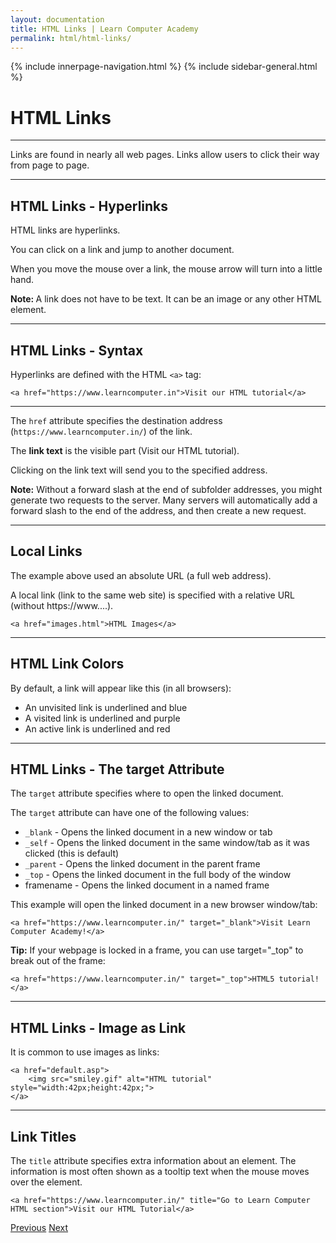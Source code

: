 ```yaml
---
layout: documentation
title: HTML Links | Learn Computer Academy
permalink: html/html-links/
---
```

<div class="loader">
{% include innerpage-navigation.html %}
{% include sidebar-general.html %}
            <div class="page-content">
                <div class="content-wrapper">
                    <div class="row">
                        <div class="col-md-9 content">
                            <!-- Your content goes started here -->
                            <div class="doc-content">
                                <h1>HTML Links</h1>
                                <hr>
                                <p>Links are found in nearly all web pages. Links allow users to click their way from page to page.</p>
                                <hr>
                                <h2>HTML Links - Hyperlinks</h2>
                                <p>HTML links are hyperlinks.</p>
                                <p>You can click on a link and jump to another document.</p>
                                <p>When you move the mouse over a link, the mouse arrow will turn into a little hand.</p>
                                <p class="note"><b>Note: </b>A link does not have to be text. It can be an image or any other HTML element.</p>
                                <hr>
                                <h2>HTML Links - Syntax</h2>
                                <p>Hyperlinks are defined with the HTML <code>&lt;a></code> tag:</p>
                                <pre class="snippet"><code class="html">&lt;a href="https://www.learncomputer.in">Visit our HTML tutorial&lt;/a></code></pre>
                                <hr>
                                <p>The <code>href</code> attribute specifies the destination address (<code>https://www.learncomputer.in/</code>) of the link.</p>
                                <p>The <b>link text</b> is the visible part (Visit our HTML tutorial).</p>
                                <p>Clicking on the link text will send you to the specified address.</p>
                                <p class="note"><b>Note:</b> Without a forward slash at the end of subfolder addresses, you might generate two requests to the server. Many servers will automatically add a forward slash to the end of the address, and then create a new request.</p>
                                <hr>
                                <h2>Local Links</h2>
                                <p>The example above used an absolute URL (a full web address).</p>
                                <p>A local link (link to the same web site) is specified with a relative URL (without https://www....).</p>
                                <pre class="snippet"><code class="html">&lt;a href="images.html">HTML Images&lt;/a></code></pre>
                                <hr>
                                <h2>HTML Link Colors</h2>
                                <p>By default, a link will appear like this (in all browsers):</p>
                                <ul>
                                    <li>An unvisited link is underlined and blue</li>
                                    <li>A visited link is underlined and purple</li>
                                    <li>An active link is underlined and red</li>
                                </ul>
                                <hr>
                                <h2>HTML Links - The target Attribute</h2>
                                <p>The <code>target</code> attribute specifies where to open the linked document.</p>
                                <p>The <code>target</code> attribute can have one of the following values:</p>
                                <ul>
                                    <li><code>_blank</code> - Opens the linked document in a new window or tab</li>
                                    <li><code>_self</code> - Opens the linked document in the same window/tab as it was clicked (this is default)</li>
                                    <li><code>_parent</code> - Opens the linked document in the parent frame</li>
                                    <li><code>_top</code> - Opens the linked document in the full body of the window</li>
                                    <li>framename - Opens the linked document in a named frame</li>
                                </ul>
                                <p>This example will open the linked document in a new browser window/tab:</p>
                                <pre class="snippet"><code class="html">&lt;a href="https://www.learncomputer.in/" target="_blank">Visit Learn Computer Academy!&lt;/a></code></pre>
                                <p><b>Tip:</b> If your webpage is locked in a frame, you can use target="_top" to break out of the frame:</p>
                                <pre class="snippet"><code class="html">&lt;a href="https://www.learncomputer.in/" target="_top">HTML5 tutorial!&lt;/a></code></pre>
                                <hr>
                                <h2>HTML Links - Image as Link</h2>
                                <p>It is common to use images as links:</p>
                                <pre class="snippet"><code class="html">&lt;a href="default.asp">
    &lt;img src="smiley.gif" alt="HTML tutorial" style="width:42px;height:42px;">
&lt;/a></code></pre>
                                <hr>
                                <h2>Link Titles</h2>
                                <p>The <code>title</code> attribute specifies extra information about an element. The information is most often shown as a tooltip text when the mouse moves over the element.</p>
                                <pre class="snippet"><code class="html">&lt;a href="https://www.learncomputer.in/" title="Go to Learn Computer HTML section">Visit our HTML Tutorial&lt;/a></code></pre>
                            </div>
                            <!-- /.Your content goes end here -->
                            <div class="footer-btn d-flex justify-content-between">
                                <a href="html-comments" class="btn"><i class="fas fa-arrow-circle-left"></i>Previous</a>
                                <a href="html-images" class="btn">Next<i class="fas fa-arrow-circle-right"></i></a>
                            </div>
                            <!-- /.End of footer button -->
                        </div>
                        <!-- Right Sidebar Start-->
                        <?php include '../includes/right-sidebar-innerpage.php'; ?>
                        <!-- Right-Sidebar End -->
                    </div>
                </div>
